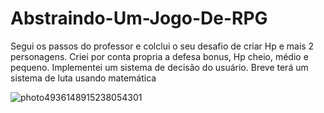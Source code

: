 # Abstraindo-Um-Jogo-De-RPG
Segui os passos do professor e colclui o seu desafio de criar Hp e mais 2 personagens.
Criei por conta propria a defesa bonus, Hp cheio, médio e pequeno.
Implementei um sistema de decisão do usuário.
Breve terá um sistema de luta usando matemática



![photo4936148915238054301](https://user-images.githubusercontent.com/100328826/170486498-a1cd0c98-446c-4e35-aa6f-648bc4f6e1b2.jpg)
